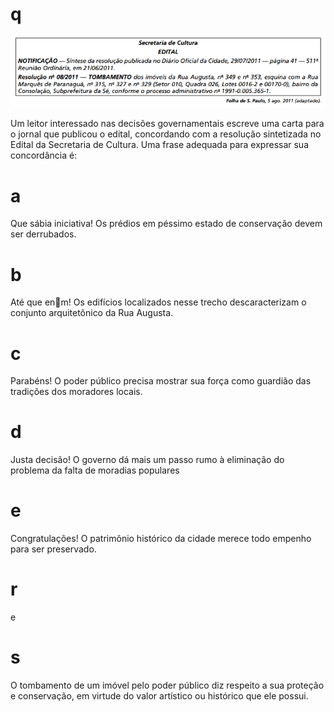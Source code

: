 # q
![](81d13e24-7242-8198-ad13-aff74ea81af8.png)

Um leitor interessado nas decisões governamentais escreve uma carta para o jornal que publicou o edital, concordando com a resolução sintetizada no Edital da Secretaria de Cultura. Uma frase adequada para expressar sua concordância é:

# a
Que sábia iniciativa! Os prédios em péssimo estado de conservação devem ser derrubados.

# b
Até que enm! Os edifícios localizados nesse trecho descaracterizam o conjunto arquitetônico da Rua Augusta.

# c
Parabéns! O poder público precisa mostrar sua força como guardião das tradições dos moradores locais.

# d
Justa decisão! O governo dá mais um passo rumo à eliminação do problema da falta de moradias populares

# e
Congratulações! O patrimônio histórico da cidade merece todo empenho para ser preservado.

# r
e

# s
O tombamento de um imóvel pelo poder público diz respeito a sua proteção e conservação, em virtude do valor artístico ou histórico que ele possui.
